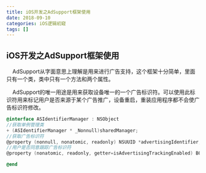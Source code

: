 ```yaml
---
title: iOS开发之AdSupport框架使用
date: 2018-09-10
categories: iOS逻辑初窥
tags: []
---
```

## iOS开发之AdSupport框架使用

    AdSupport从字面意思上理解是用来进行广告支持，这个框架十分简单，里面只有一个类，类中只有一个方法和两个属性。

    AdSupport的唯一用途是用来获取设备唯一的一个广告标识符。可以使用此标识符用来标记用户是否来源于某个广告推广，设备重启，重装应用程序都不会使广告标识符修改。

```objectivec
@interface ASIdentifierManager : NSObject
//获取单例管理类
+ (ASIdentifierManager * _Nonnull)sharedManager;
//获取广告标识符
@property (nonnull, nonatomic, readonly) NSUUID *advertisingIdentifier;
//用户是否同意跟踪广告标识符
@property (nonatomic, readonly, getter=isAdvertisingTrackingEnabled) BOOL advertisingTrackingEnabled;

@end
```
